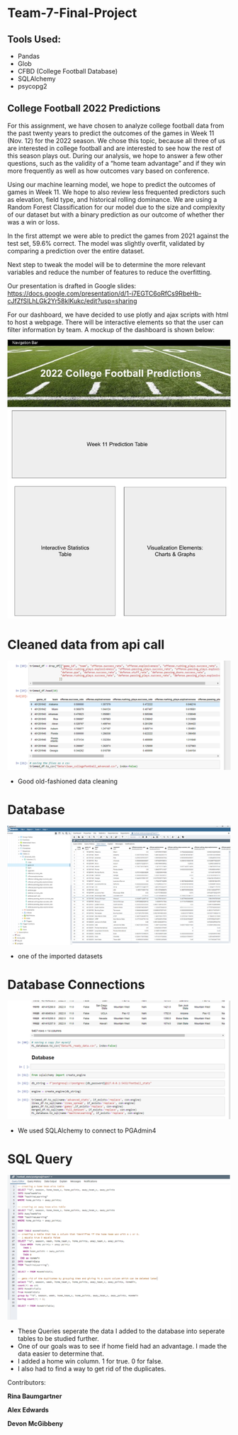 # Team-7-Final-Project

## Tools Used:
- Pandas
- Glob
- CFBD (College Football Database)
- SQLAlchemy
- psycopg2

## College Football 2022 Predictions
For this assignment, we have chosen to analyze college football data from the past twenty years to predict the outcomes of the games in Week 11 (Nov. 12) 
for the 2022 season. We chose this topic, because all three of us are interested in college football and are interested to see how the rest of this season plays out.
During our analysis, we hope to answer a few other questions, such as the validity of a “home team advantage” and if they win more frequently as well as how outcomes
vary based on conference.

Using our machine learning model, we hope to predict the outcomes of games in Week 11. We hope to also review less frequented predictors such as elevation, field type, 
and historical rolling dominance. We are using a Random Forest Classification for our model due to the size and complexity of our dataset but with a binary prediction as 
our outcome of whether ther was a win or loss. 

In the first attempt we were able to predict the games from 2021 against the test set, 59.6% correct. The model was slightly 
overfit, validated by comparing a prediction over the entire dataset. 

Next step to tweak the model will be to determine the more relevant variables and reduce the number of 
features to reduce the overfitting.

Our presentation is drafted in Google slides: https://docs.google.com/presentation/d/1-i7EGTC6oRfCs9RbeHb-cJfZfSILhLGk2Yr58klKukc/edit?usp=sharing

For our dashboard, we have decided to use plotly and ajax scripts with html to host a webpage. There will be interactive elements so that the user can filter information by team. A mockup of the dashboard is shown below:

![](https://github.com/baumgartner-99/Team-7-Final-Project/blob/Visualizations/images/Dashboard%20Mockup.jpg) 

# Cleaned data from api call
![1st_Dataframe](https://github.com/baumgartner-99/Team-7-Final-Project/blob/Ace-database/Images/cleaned_dataframe.png)

- Good old-fashioned data cleaning

# Database
![Database_sent](https://github.com/baumgartner-99/Team-7-Final-Project/blob/Ace-database/Images/DatabaseData.png)

- one of the imported datasets

# Database Connections
![connection](https://github.com/baumgartner-99/Team-7-Final-Project/blob/Ace-database/Images/Database_Connection.png)

- We used SQLAlchemy to connect to PGAdmin4

# SQL Query
![Sql_Code](https://github.com/baumgartner-99/Team-7-Final-Project/blob/Ace-database/Images/SQL_code.png)

- These Queries seperate the data I added to the database into seperate tables to be studied further.
- One of our goals was to see if home field had an advantage. I made the data easier to determine that.
- I added a home win column. 1 for true. 0 for false.
- I also had to find a way to get rid of the duplicates.

Contributors:

**Rina Baumgartner**

**Alex Edwards**

**Devon McGibbeny**
